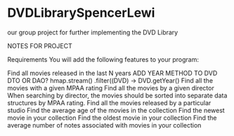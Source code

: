# DVDLibrarySpencerLewi
our group project for further implementing the DVD Library


NOTES FOR PROJECT


Requirements
You will add the following features to your program:

Find all movies released in the last N years
    ADD YEAR METHOD TO DVD DTO OR DAO?
  hmap.stream()
    .filter((DVD) -> DVD.getYear()
Find all the movies with a given MPAA rating
Find all the movies by a given director
When searching by director, the movies should be sorted into separate data structures by MPAA rating.
Find all the movies released by a particular studio
Find the average age of the movies in the collection
Find the newest movie in your collection
Find the oldest movie in your collection
Find the average number of notes associated with movies in your collection
